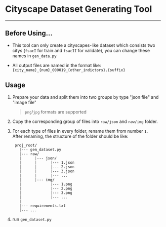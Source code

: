 # Cityscape Dataset Generating Tool

----

## Before Using...

- This tool can only create a cityscapes-like dataset which consists two citys (`fsacI` for train and `fsacII` for validate), you can change these names in `gen_data.py`

- All output files are named in the format like:  
	`{city_name}_{num}_000019_{other_indictors}.{suffix}`

## Usage

1. Prepare your data and split them into two groups by type "json file" and "image file"
    > `png`/`jpg` formats are supported

2. Copy the corresponding group of files into `raw/json` and `raw/img` folder. 

3. For each type of files in every folder, rename them from number `1`.  
    After renaming, the structure of the folder should be like:  
    
   ```plain
    proj_root/
      |--- gen_dataset.py
      |--- raw/
      |      |--- json/
      |      |	    |--- 1.json
      |      |		|--- 2.json
      |      |      |--- 3.json
      |      |      |--- ...
      |      |--- img/
      |             |--- 1.png
      |             |--- 2.png
      |             |--- 3.png
      |             |--- ...
      |
      |--- requirements.txt
      |--- ...
    ```

4. run `gen_dataset.py`

